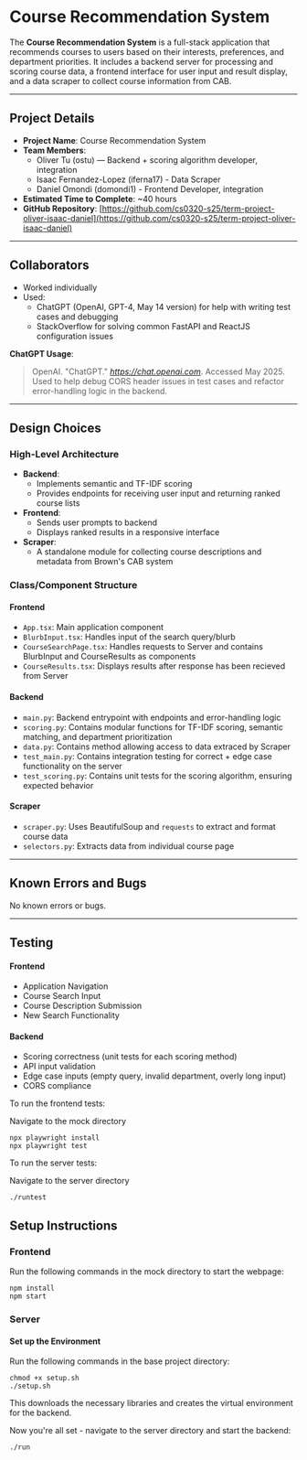 # Course Recommendation System

The **Course Recommendation System** is a full-stack application that recommends courses to users based on their interests, preferences, and department priorities. It includes a backend server for processing and scoring course data, a frontend interface for user input and result display, and a data scraper to collect course information from CAB.

---

## Project Details

- **Project Name**: Course Recommendation System
- **Team Members**:
  - Oliver Tu (ostu) — Backend + scoring algorithm developer, integration
  - Isaac Fernandez-Lopez (iferna17) - Data Scraper
  - Daniel Omondi (domondi1) - Frontend Developer, integration
- **Estimated Time to Complete**: ~40 hours
- **GitHub Repository**: [https://github.com/cs0320-s25/term-project-oliver-isaac-daniel](https://github.com/cs0320-s25/term-project-oliver-isaac-daniel)

---

## Collaborators

- Worked individually
- Used:
  - ChatGPT (OpenAI, GPT-4, May 14 version) for help with writing test cases and debugging
  - StackOverflow for solving common FastAPI and ReactJS configuration issues

**ChatGPT Usage**:

> OpenAI. "ChatGPT." *https://chat.openai.com*. Accessed May 2025.  
> Used to help debug CORS header issues in test cases and refactor error-handling logic in the backend.

---

## Design Choices

### High-Level Architecture

- **Backend**:
  - Implements semantic and TF-IDF scoring
  - Provides endpoints for receiving user input and returning ranked course lists
- **Frontend**:
  - Sends user prompts to backend
  - Displays ranked results in a responsive interface
- **Scraper**:
  - A standalone module for collecting course descriptions and metadata from Brown's CAB system

### Class/Component Structure

#### Frontend

- `App.tsx`: Main application component
- `BlurbInput.tsx`: Handles input of the search query/blurb
- `CourseSearchPage.tsx`: Handles requests to Server and contains BlurbInput and CourseResults as components
- `CourseResults.tsx`: Displays results after response has been recieved from Server

#### Backend

- `main.py`: Backend entrypoint with endpoints and error-handling logic
- `scoring.py`: Contains modular functions for TF-IDF scoring, semantic matching, and department prioritization
- `data.py`: Contains method allowing access to data extraced by Scraper
- `test_main.py`: Contains integration testing for correct + edge case functionality on the server
- `test_scoring.py`: Contains unit tests for the scoring algorithm, ensuring expected behavior

#### Scraper

- `scraper.py`: Uses BeautifulSoup and `requests` to extract and format course data
- `selectors.py`: Extracts data from individual course page

---

## Known Errors and Bugs

No known errors or bugs.

---

## Testing

#### Frontend

- Application Navigation
- Course Search Input
- Course Description Submission
- New Search Functionality

#### Backend

- Scoring correctness (unit tests for each scoring method)
- API input validation
- Edge case inputs (empty query, invalid department, overly long input)
- CORS compliance

To run the frontend tests:

Navigate to the mock directory

```
npx playwright install
npx playwright test
```

To run the server tests:

Navigate to the server directory

```
./runtest
```

## Setup Instructions

### Frontend

Run the following commands in the mock directory to start the webpage:

```
npm install
npm start
```

### Server

#### Set up the Environment

Run the following commands in the base project directory:

```
chmod +x setup.sh
./setup.sh
```

This downloads the necessary libraries and creates the virtual environment for the backend.

Now you're all set - navigate to the server directory and start the backend:

```
./run
```
